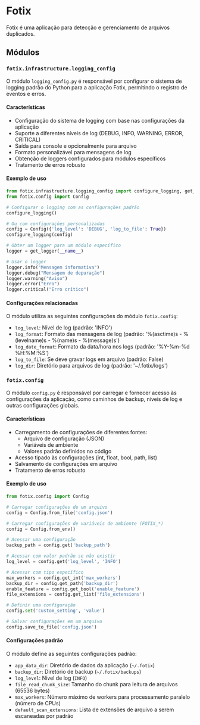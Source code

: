 # Fotix

Fotix é uma aplicação para detecção e gerenciamento de arquivos duplicados.

## Módulos

### `fotix.infrastructure.logging_config`

O módulo `logging_config.py` é responsável por configurar o sistema de logging padrão do Python para a aplicação Fotix, permitindo o registro de eventos e erros.

#### Características

- Configuração do sistema de logging com base nas configurações da aplicação
- Suporte a diferentes níveis de log (DEBUG, INFO, WARNING, ERROR, CRITICAL)
- Saída para console e opcionalmente para arquivo
- Formato personalizável para mensagens de log
- Obtenção de loggers configurados para módulos específicos
- Tratamento de erros robusto

#### Exemplo de uso

```python
from fotix.infrastructure.logging_config import configure_logging, get_logger
from fotix.config import Config

# Configurar o logging com as configurações padrão
configure_logging()

# Ou com configurações personalizadas
config = Config({'log_level': 'DEBUG', 'log_to_file': True})
configure_logging(config)

# Obter um logger para um módulo específico
logger = get_logger(__name__)

# Usar o logger
logger.info("Mensagem informativa")
logger.debug("Mensagem de depuração")
logger.warning("Aviso")
logger.error("Erro")
logger.critical("Erro crítico")
```

#### Configurações relacionadas

O módulo utiliza as seguintes configurações do módulo `fotix.config`:

- `log_level`: Nível de log (padrão: 'INFO')
- `log_format`: Formato das mensagens de log (padrão: '%(asctime)s - %(levelname)s - %(name)s - %(message)s')
- `log_date_format`: Formato da data/hora nos logs (padrão: '%Y-%m-%d %H:%M:%S')
- `log_to_file`: Se deve gravar logs em arquivo (padrão: False)
- `log_dir`: Diretório para arquivos de log (padrão: '~/.fotix/logs')

### `fotix.config`

O módulo `config.py` é responsável por carregar e fornecer acesso às configurações da aplicação, como caminhos de backup, níveis de log e outras configurações globais.

#### Características

- Carregamento de configurações de diferentes fontes:
  - Arquivo de configuração (JSON)
  - Variáveis de ambiente
  - Valores padrão definidos no código
- Acesso tipado às configurações (int, float, bool, path, list)
- Salvamento de configurações em arquivo
- Tratamento de erros robusto

#### Exemplo de uso

```python
from fotix.config import Config

# Carregar configurações de um arquivo
config = Config.from_file('config.json')

# Carregar configurações de variáveis de ambiente (FOTIX_*)
config = Config.from_env()

# Acessar uma configuração
backup_path = config.get('backup_path')

# Acessar com valor padrão se não existir
log_level = config.get('log_level', 'INFO')

# Acessar com tipo específico
max_workers = config.get_int('max_workers')
backup_dir = config.get_path('backup_dir')
enable_feature = config.get_bool('enable_feature')
file_extensions = config.get_list('file_extensions')

# Definir uma configuração
config.set('custom_setting', 'value')

# Salvar configurações em um arquivo
config.save_to_file('config.json')
```

#### Configurações padrão

O módulo define as seguintes configurações padrão:

- `app_data_dir`: Diretório de dados da aplicação (`~/.fotix`)
- `backup_dir`: Diretório de backup (`~/.fotix/backups`)
- `log_level`: Nível de log (`INFO`)
- `file_read_chunk_size`: Tamanho do chunk para leitura de arquivos (65536 bytes)
- `max_workers`: Número máximo de workers para processamento paralelo (número de CPUs)
- `default_scan_extensions`: Lista de extensões de arquivo a serem escaneadas por padrão
